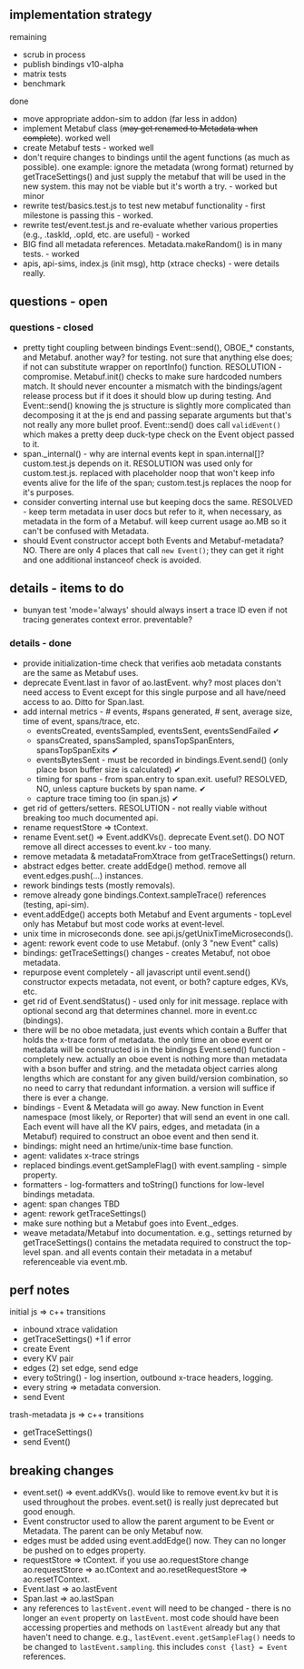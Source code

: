 
## implementation strategy

remaining
- scrub in process
- publish bindings v10-alpha
- matrix tests
- benchmark

done
- move appropriate addon-sim to addon (far less in addon)
- implement Metabuf class (~~may get renamed to Metadata when complete~~). worked well
- create Metabuf tests - worked well
- don't require changes to bindings until the agent functions (as much as possible). one
example: ignore the metadata (wrong format) returned by getTraceSettings() and just
supply the metabuf that will be used in the new system. this may not be viable but it's
worth a try. - worked but minor
- rewrite test/basics.test.js to test new metabuf functionality - first milestone is passing
this - worked.
- rewrite test/event.test.js and re-evaluate whether various properties (e.g., .taskId, .opId,
 etc. are useful) - worked
- BIG find all metadata references. Metadata.makeRandom() is in many tests. - worked
- apis, api-sims, index.js (init msg), http (xtrace checks) - were details really.

## questions - open


### questions - closed

- pretty tight coupling between bindings Event::send(), OBOE_* constants, and Metabuf. another way?
for testing. not sure that anything else does; if not can substitute wrapper on reportInfo() function.
RESOLUTION - compromise. Metabuf.init() checks to make sure hardcoded numbers match. It should never
encounter a mismatch with the bindings/agent release process but if it does it should blow up during
testing. And Event::send() knowing the js structure is slightly more complicated than decomposing it
at the js end and passing separate arguments but that's not really any more bullet proof. Event::send()
does call `validEvent()` which makes a pretty deep duck-type check on the Event object passed to it.
- span._internal() - why are internal events kept in span.internal[]? custom.test.js depends on it. RESOLUTION
was used only for custom.test.js. replaced with placeholder noop that won't keep info events alive for the
life of the span; custom.test.js replaces the noop for it's purposes.
- consider converting internal use but keeping docs the same. RESOLVED - keep term metadata in user docs
but refer to it, when necessary, as metadata in the form of a Metabuf. will keep current usage ao.MB so
it can't be confused with Metadata.
- should Event constructor accept both Events and Metabuf-metadata? NO. There are only 4 places that
call `new Event()`; they can get it right and one additional instanceof check is avoided.

## details - items to do

- bunyan test 'mode=\'always\' should always insert a trace ID even if not tracing generates
context error. preventable?

### details - done ##

- provide initialization-time check that verifies aob metadata constants are the same
  as Metabuf uses.
- deprecate Event.last in favor of ao.lastEvent. why? most places don't need access
to Event except for this single purpose and all have/need access to ao. Ditto for Span.last.
- add internal metrics - # events, #spans generated, # sent, average size, time of event, spans/trace, etc.
  - eventsCreated, eventsSampled, eventsSent, eventsSendFailed ✔
  - spansCreated, spansSampled, spansTopSpanEnters, spansTopSpanExits ✔
  - eventsBytesSent - must be recorded in bindings.Event.send() (only place bson buffer size is calculated) ✔
  - timing for spans - from span.entry to span.exit. useful? RESOLVED, NO, unless capture buckets by span name. ✔
  - capture trace timing too (in span.js) ✔
- get rid of getters/setters. RESOLUTION - not really viable without breaking too much documented api.
- rename requestStore => tContext.
- rename Event.set() => Event.addKVs(). deprecate Event.set(). DO NOT remove all direct accesses to event.kv - too many.
- remove metadata & metadataFromXtrace from getTraceSettings() return.
- abstract edges better. create addEdge() method. remove all event.edges.push(...) instances.
- rework bindings tests (mostly removals).
- remove already gone bindings.Context.sampleTrace() references (testing, api-sim).
- event.addEdge() accepts both Metabuf and Event arguments - topLevel only has Metabuf but most code works at event-level.
- unix time in microseconds done. see api.js/getUnixTimeMicroseconds().
- agent: rework event code to use Metabuf. (only 3 "new Event" calls)
- bindings: getTraceSettings() changes - creates Metabuf, not oboe metadata.
- repurpose event completely - all javascript until event.send()
  constructor expects metadata, not event, or both? capture edges, KVs, etc.
- get rid of Event.sendStatus() - used only for init message. replace with optional second arg that
  determines channel. more in event.cc (bindings).
- there will be no oboe metadata, just events which contain a Buffer that holds the x-trace form of metadata.
  the only time an oboe event or metadata will be constructed is in the bindings Event.send() function -
  completely new. actually an oboe event is nothing more than metadata with a bson buffer and string. and the
  metadata object carries along lengths which are constant for any given build/version combination, so no need
  to carry that redundant information. a version will suffice if there is ever a change.
- bindings - Event & Metadata will go away. New function in Event namespace (most likely, or Reporter) that
  will send an event in one call. Each event will have all the KV pairs, edges, and metadata (in a Metabuf)
  required to construct an oboe event and then send it.
- bindings: might need an hrtime/unix-time base function.
- agent: validates x-trace strings
- replaced bindings.event.getSampleFlag() with event.sampling - simple property.
- formatters - log-formatters and toString() functions for low-level bindings metadata.
- agent: span changes TBD
- agent: rework getTraceSettings()
- make sure nothing but a Metabuf goes into Event._edges.
- weave metadata/Metabuf into documentation. e.g., settings returned by getTraceSettings() contains
the metadata required to construct the top-level span. and all events contain their metadata in a
metabuf referenceable via event.mb.

## perf notes

initial js => c++ transitions
- inbound xtrace validation
- getTraceSettings() +1 if error
- create Event
- every KV pair
- edges (2) set edge, send edge
- every toString() - log insertion, outbound x-trace headers, logging.
- every string => metadata conversion.
- send Event

trash-metadata js => c++ transitions
- getTraceSettings()
- send Event()

## breaking changes

- event.set() => event.addKVs(). would like to remove event.kv but it is used throughout
the probes. event.set() is really just deprecated but good enough.
- Event constructor used to allow the parent argument to be Event or Metadata. The parent
can be only Metabuf now.
- edges must be added using event.addEdge() now. They can no longer be pushed on to edges
property.
- requestStore => tContext. if you use ao.requestStore change ao.requestStore => ao.tContext
and ao.resetRequestStore => ao.resetTContext.
- Event.last => ao.lastEvent
- Span.last => ao.lastSpan
- any references to `lastEvent.event` will need to be changed - there is no longer an `event`
property on `lastEvent`. most code should have been accessing properties and methods on
`lastEvent` already but any that haven't need to change. e.g., `lastEvent.event.getSampleFlag()`
needs to be changed to `lastEvent.sampling`. this includes `const {last} = Event` references.
